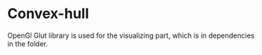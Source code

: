 # Convex-hull

OpenGl Glut library is used for the visualizing part, which is in dependencies in the folder.
